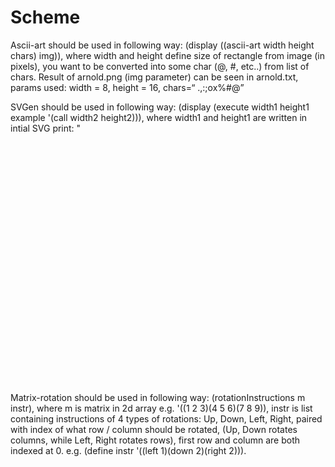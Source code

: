 # Scheme

Ascii-art should be used in following way:
(display ((ascii-art width height chars) img)),
where width and height define size of rectangle from image (in pixels), 
you want to be converted into some char (@, #, etc..) from list of chars.
Result of arnold.png (img parameter) can be seen in arnold.txt, 
params used: width = 8, height = 16, chars=“ .,:;ox%#@”


SVGen should be used in following way:
(display (execute width1 height1 example '(call width2 height2))),
where width1 and height1 are written in intial SVG print: "<svg width="400" height="400">",
example is list containing function definitions,
call is initial call of some function from example list, and width2, height2 are its parameters.
Result of test 4, 5 can be seen in raw .txt form and also in .png


Matrix-rotation should be used in following way:
(rotationInstructions m instr),
where m is matrix in 2d array e.g. '((1 2 3)(4 5 6)(7 8 9)),
instr is list containing instructions of 4 types of rotations:
Up, Down, Left, Right, paired with index of what row / column should
be rotated, (Up, Down rotates columns, while Left, Right rotates rows),
first row and column are both indexed at 0.
e.g. (define instr '((left 1)(down 2)(right 2))).





